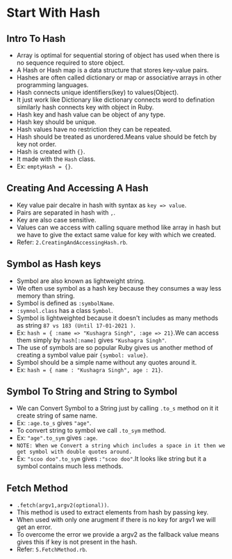 # Start With Hash
 ## Intro To Hash
  - Array is optimal for sequential storing of object has used when there is no sequence required to store object.
  - A Hash or Hash map is a data structure that stores key-value pairs.
  - Hashes are often called dictionary or map or associative arrays in other programming languages.
  - Hash connects unique identifiers(key) to values(Object).
  - It just work like Dictionary like dictionary connects word to defination similarly hash connects key with object in Ruby.
  - Hash key and hash value can be object of any type.
  - Hash key should be unique.
  - Hash values have no restriction they can be repeated.
  - Hash should be treated as unordered.Means value should be fetch by key not order.
  - Hash is created with `{}`.
  - It made with the `Hash` class.
  - Ex: `emptyHash = {}`.

 ## Creating And Accessing A Hash
  - Key value pair decalre in hash with syntax as `key => value`.
  - Pairs are separated in hash with `,`.
  - Key are also case sensitive.
  - Values can we access with calling square method like array in hash but we have to give the extact same value for key with which we created.
  - Refer: `2.CreatingAndAccessingHash.rb`.

 ## Symbol as Hash keys
  - Symbol are also known as lightweight string.
  - We often use symbol as a hash key because they consumes a way less memory than string.
  - Symbol is defined as `:symbolName`.
  - `:symnol.class` has a class `Symbol`.
  - Symbol is lightweighted because it doesn't includes as many methods as string `87 vs 183 (Until 17-01-2021 )`.
  - Ex: `hash = { :name => "Kushagra Singh", :age => 21}`.We can access them simply by `hash[:name]` gives `"Kushagra Singh"`.
  - The use of symbols are so popular Ruby gives us another method of creating a symbol value pair `{symbol: value}`.
  - Symbol should be a simple name without any quotes around it.
  - Ex: `hash = { name : "Kushagra Singh", age : 21}`.

 ## Symbol To String and String to Symbol
  - We can Convert Symbol to a String just by calling `.to_s` method on it it create string of same name.
  - Ex: `:age.to_s` gives `"age"`.
  - To convert string to symbol we call `.to_sym` method.
  - Ex: `"age".to_sym` gives `:age`.
  - `NOTE: When we Convert a string which includes a space in it then we get symbol with double quotes around.`
  - Ex: `"scoo doo".to_sym` gives `:"scoo doo"`.It looks like string but it a symbol contains much less methods.

 ## Fetch Method
  - `.fetch(argv1,argv2(optional))`.
  - This method is used to extract elements from hash by passing key.
  - When used with only one arugment if there is no key for argv1 we will get an error.
  - To overcome the error we provide a argv2 as the fallback value means gives this if key is not present in the hash.
  - Refer: `5.FetchMethod.rb`.